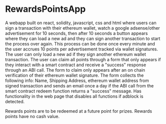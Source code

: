 # RewardsPointsApp

A webapp built on react, solidity, javascript, css and html where users can sign a transaction with their ethereum wallet, watch a google adsense/other advertisement for 10 seconds, then after 10 seconds a button appears where they can load a new ad and they can sign another transaction to start the process over again. This process can be done once every minute and the user accrues 10 points per advertisement tracked via wallet signatures. The user can only load a new ad if they sign another ethereum wallet transaction. The user can claim all points through a form that only appears if they interact with a smart contract and receive a "success" response through an ABI call. The form to claim only appears after an on chain verification of their ethereum wallet signature. The form collects the following info: Name, Shipping Address, ethereum wallet address from signed transaction and sends an email once a day if the ABI call from the smart contract redeem function returns a "success" message. Has functionality in the web page that disables all functions if adblock is detected.

Rewards points are to be redeemed at a future point for prizes. Rewards points have no cash value.
